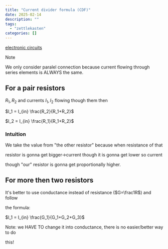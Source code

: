 ```yaml
---
title: "Current divider formula (CDF)"
date: 2025-02-14
description: ""
tags: 
  - "zettlekasten"
categories: []
---
```


[electronic circuits](electronic%20circuit)

> [!Note]
> We only consider paralel connection because current flowing through series
elements is ALWAYS the same.

## For a pair resistors

$R_1,R_2$ and currents $I_1,I_2$ flowing though them then 

$I_1 = I_{in} \frac{R_2}{R_1+R_2}$ 

$I_2 = I_{in} \frac{R_1}{R_1+R_2}$ 

### Intuition

We take the value from "the other resistor" because when resistance of that

resistor is gonna get bigger->current though it is gonna get lower so current

though "our" resistor is gonna get proportionally higher.

## For more then two resistors

It's better to use conductance instead of resistance ($G=\frac1R$) and follow

the formula:

$I_1 = I_{in} \frac{G_1}{G_1+G_2+G_3}$ 

Note: we HAVE TO change it into conductance, there is no easier/better way to do

this!
